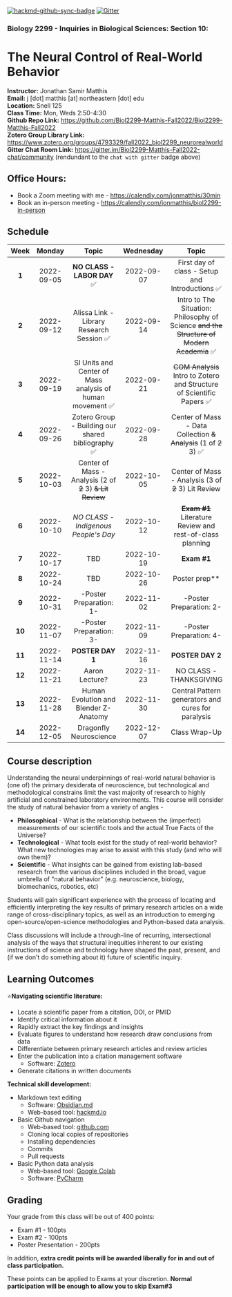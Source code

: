 [![hackmd-github-sync-badge](https://hackmd.io/GsMNof8IRm61DvvJTsCZgA/badge)](https://hackmd.io/GsMNof8IRm61DvvJTsCZgA) 
[![Gitter](https://badges.gitter.im/Biol2299-Matthis-Fall2022-chat/community.svg)](https://gitter.im/Biol2299-Matthis-Fall2022-chat/community?utm_source=badge&utm_medium=badge&utm_campaign=pr-badge)

### Biology 2299 - Inquiries in Biological Sciences: Section 10: 
# The Neural Control of Real-World Behavior

**Instructor:** Jonathan Samir Matthis  
**Email:** j [dot] matthis [at] northeastern [dot] edu  
**Location:** Snell 125    
**Class Time:** Mon, Weds 2:50-4:30  
**Github Repo Link:** https://github.com/Biol2299-Matthis-Fall2022/Biol2299-Matthis-Fall2022  
**Zotero Group Library Link:** https://www.zotero.org/groups/4793329/fall2022_biol2299_neurorealworld
**Gitter Chat Room Link:** https://gitter.im/Biol2299-Matthis-Fall2022-chat/community (rendundant to the `chat with gitter` badge above)

## Office Hours:
 - Book a Zoom meeting with me - https://calendly.com/jonmatthis/30min
 - Book an in-person meeting - https://calendly.com/jonmatthis/biol2299-in-person

## Schedule
| **Week** | **Monday** |                          **Topic**                          | **Wednesday** |                                         **Topic**                                         |
|:---:|:------:|:-----------------------------------------------------------:|:----:|:-----------------------------------------------------------------------------------------:|
|  **1**   | 2022-09-05 |               **NO CLASS - LABOR DAY**      ✅               |  2022-09-07   |                      First day of class - Setup and Introductions  ✅                      |  
|  **2**   | 2022-09-12 |         Alissa Link - Library Research Session    ✅         |  2022-09-14   | Intro to The Situation: Philosophy of Science ~~and the Structure of Modern Academia~~  ✅ |  
|  **3**   | 2022-09-19 |  SI Units and Center of Mass analysis of human movement  ✅  |  2022-09-21   |           ~~COM Analysis~~ Intro to Zotero and Structure of Scientific Papers ✅           |  
|  **4**   | 2022-09-26 |      Zotero Group - Building our shared bibliography ✅      |  2022-09-28   |            Center of Mass -  Data Collection ~~&  Analysis~~ (1 of ~~2~~ 3)  ✅            |   
|  **5**   | 2022-10-03 | Center of Mass -   Analysis (2 of ~~2~~ 3) ~~& Lit Review~~ |  2022-10-05   |                   Center of Mass -   Analysis (3 of ~~2~~ 3) Lit Review                   |   
|  **6**   | 2022-10-10 |            *NO CLASS - Indigenous People's Day*             |  2022-10-12   |               ~~**Exam #1**~~ Literature Review and rest-of-class planning                |   
|  **7**   | 2022-10-17 |                         TBD                         |  2022-10-19   |                                            **Exam #1**                                            |  
|  **8**   | 2022-10-24 |                             TBD                             |  2022-10-26   | Poster prep**                                        |  
|  **9**   | 2022-10-31 |                   -Poster Preparation: 1-                   |  2022-11-02   |                                  -Poster Preparation: 2-                                  |  
|  **10**  | 2022-11-07 |                   -Poster Preparation: 3-                   |  2022-11-09   |                                  -Poster Preparation: 4-                                  |  
|  **11**  | 2022-11-14 |                      **POSTER DAY 1**                       |  2022-11-16   |                                     **POSTER DAY 2**                                      |  
|  **12**  | 2022-11-21 |                       Aaron Lecture?                        |  2022-11-23   |                                  NO CLASS - THANKSGIVING                                  |  
|  **13**  | 2022-11-28 |            Human Evolution and Blender Z-Anatomy            |  2022-11-30   |                    Central Pattern generators and cures for paralysis                     |  
|  **14**  | 2022-12-05 |                   Dragonfly Neuroscience                    |  2022-12-07   |                                       Class Wrap-Up                                       |  



## Course description

Understanding the neural underpinnings of real-world natural behavior is (one of) the primary desiderata of neuroscience, but technological and methodological constrains limit the vast majority of research to highly artificial and constrained laboratory environments. This course will consider the study of natural behavior from a variety of angles - 

- **Philosophical** - What is the relationship between the (imperfect) measurements of our scientific tools and the actual True Facts of the Universe?
- **Technological** - What tools exist for the study of real-world behavior? What new technologies may arise to assist with this study (and who will own them)?
- **Scientific** - What insights can be gained from existing lab-based research from the various disciplines included in the broad, vague umbrella of "natural behavior" (e.g. neuroscience, biology, biomechanics, robotics, etc)

Students will gain significant experience with the process of locating and efficiently interpreting the key results of primary research articles on a wide range of cross-disciplinary topics, as well as an introduction to emerging open-source/open-science methodologies and Python-based data analysis.

Class discussions will include a through-line of recurring, intersectional analysis of the ways that structural inequities inherent to our existing instructions of science and technology have shaped the past, present, and (if we don't do something about it) future of scientific inquiry.



## Learning Outcomes

⭐**Navigating scientific literature:**
- Locate a scientific paper from a citation, DOI, or PMID
- Identify critical information about it
- Rapidly extract the key findings and insights
- Evaluate figures to understand how research draw conclusions from data
- Differentiate between primary research articles and review articles
- Enter the publication into a citation management software 
    - Software: [Zotero](https://www.zotero.org/)
- Generate citations in written documents

**Technical skill development:**
- Markdown text editing
    - Software: [Obsidian.md](https://obsidian.md/)
    - Web-based tool: [hackmd.io](https://hackmd.io)
- Basic Github navigation
    - Web-based tool: [github.com](https://github.com)
    - Cloning local copies of repositories
    - Installing dependencies
    - Commits
    - Pull requests
- Basic Python data analysis
    - Web-based tool: [Google Colab](https://colab.google.com)
    - Software: [PyCharm](https://www.jetbrains.com/pycharm/)

## Grading

Your grade from this class will be out of 400 points:
- Exam #1 - 100pts
- Exam #2 - 100pts
- Poster Presentation - 200pts

In addition, **extra credit points will be awarded liberally for in and out of class participation.**

These points can be applied to Exams at your discretion. **Normal participation will be enough to allow you to skip Exam#3** 
